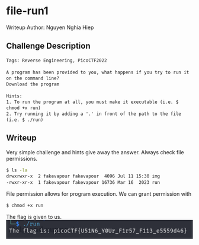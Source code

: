 # file-run1 

Writeup Author: Nguyen Nghia Hiep

## Challenge Description
```
Tags: Reverse Engineering, PicoCTF2022

A program has been provided to you, what happens if you try to run it on the command line?
Download the program

Hints:
1. To run the program at all, you must make it executable (i.e. $ chmod +x run)
2. Try running it by adding a '.' in front of the path to the file (i.e. $ ./run)
```
## Writeup

Very simple challenge and hints give away the answer. Always check file permissions.
```bash
$ ls -la
drwxrwxr-x  2 fakevapour fakevapour  4096 Jul 11 15:30 img
-rwxr-xr-x  1 fakevapour fakevapour 16736 Mar 16  2023 run
```
File permission allows for program execution. We can grant permission with
```bash
$ chmod +x run
```
 The flag is given to us.
 ![alt text](https://github.com/HackerTyperAbuser/CTF_Writeups/blob/main/2022/PicoCTF/RE/file-run1/filerun1.png)

